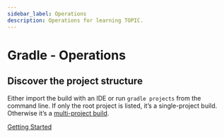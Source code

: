 ```yaml
---
sidebar_label: Operations
description: Operations for learning TOPIC.
---
```


# Gradle - Operations

## Discover the project structure

Either import the build with an IDE or run `gradle projects` from the command line. If only the root project is listed, it’s a single-project build. Otherwise it’s a [multi-project build](https://docs.gradle.org/current/userguide/intro_multi_project_builds.html#intro_multi_project_builds).

[Getting Started](https://docs.gradle.org/current/userguide/getting_started.html#command_line_vs_ides)